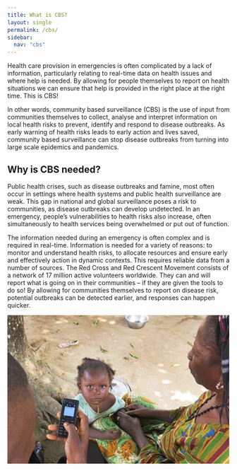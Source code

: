 ```yaml
---
title: What is CBS?
layout: single
permalink: /cbs/
sidebar:
  nav: "cbs"
---
```


Health care provision in emergencies is often complicated by a lack of information, particularly relating to real-time data on health issues and where help is needed. By allowing for people themselves to report on health situations we can ensure that help is provided in the right place at the right time. This is CBS!

In other words, community based surveillance (CBS) is the use of input from communities themselves to collect, analyse and interpret information on local health risks to prevent, identify and respond to disease outbreaks. As early warning of health risks leads to early action and lives saved, community based surveillance can stop disease outbreaks from turning into large scale epidemics and pandemics.

## Why is CBS needed?

Public health crises, such as disease outbreaks and famine, most often occur in settings where health systems and public health surveillance are weak. This gap in national and global surveillance poses a risk to communities, as disease outbreaks can develop undetected. In an emergency, people’s vulnerabilities to health risks also increase, often simultaneously to health services being overwhelmed or put out of function.

The information needed during an emergency is often complex and is required in real-time. Information is needed for a variety of reasons: to monitor and understand health risks, to allocate resources and ensure early and effectively action in dynamic contexts. This requires reliable data from a number of sources. The Red Cross and Red Crescent Movement consists of a network of 17 million active volunteers worldwide. They can and will report what is going on in their communities – if they are given the tools to do so! By allowing for communities themselves to report on disease risk, potential outbreaks can be detected earlier, and responses can happen quicker.

![Skjermbilde.PNG](https://github.com/eprom/cbs/blob/gh-pages/assets/images/Skjermbilde.PNG "Skjermbilde.PNG")
